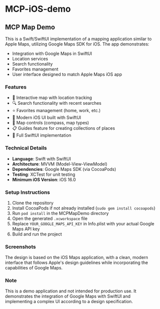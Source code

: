 # MCP-iOS-demo

## MCP Map Demo

This is a Swift/SwiftUI implementation of a mapping application similar to Apple Maps, utilizing Google Maps SDK for iOS. The app demonstrates:

- Integration with Google Maps in SwiftUI
- Location services
- Search functionality
- Favorites management
- User interface designed to match Apple Maps iOS app

### Features

- 📍 Interactive map with location tracking
- 🔍 Search functionality with recent searches
- ⭐ Favorites management (home, work, etc.)
- 📱 Modern iOS UI built with SwiftUI
- 🧭 Map controls (compass, map types)
- 📋 Guides feature for creating collections of places
- 📱 Full SwiftUI implementation

### Technical Details

- **Language**: Swift with SwiftUI
- **Architecture**: MVVM (Model-View-ViewModel)
- **Dependencies**: Google Maps SDK (via CocoaPods)
- **Testing**: XCTest for unit testing
- **Minimum iOS Version**: iOS 16.0

### Setup Instructions

1. Clone the repository
2. Install CocoaPods if not already installed (`sudo gem install cocoapods`)
3. Run `pod install` in the MCPMapDemo directory
4. Open the generated `.xcworkspace` file
5. Replace `YOUR_GOOGLE_MAPS_API_KEY` in Info.plist with your actual Google Maps API key
6. Build and run the project

### Screenshots

The design is based on the iOS Maps application, with a clean, modern interface that follows Apple's design guidelines while incorporating the capabilities of Google Maps.

### Note

This is a demo application and not intended for production use. It demonstrates the integration of Google Maps with SwiftUI and implementing a complex UI according to a design specification.
